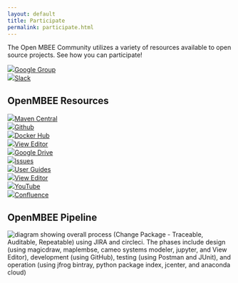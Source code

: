 ```yaml
---
layout: default
title: Participate
permalink: participate.html
---
```


The Open MBEE Community utilizes a variety of resources available to open source projects. See how you can participate!

<div class="row link-grid">
  <div class="col-xl-2 col-lg-4 col-md-6">
    <a target="_blank" href="https://groups.google.com/forum/#!forum/openmbee">
      <img src="images/vendor-logos/google-groups.png">Google Group
    </a>
  </div>
  <div class="col-xl-2 col-lg-4 col-md-6">
    <a target="_blank" href="https://join.slack.com/t/openmbee/shared_invite/zt-ec86jsqc-3VJNYM4a5Drx0v1n70~C8A">
      <img src="images/vendor-logos/slack.png">Slack
    </a>
  </div>
</div>

<h2>OpenMBEE Resources</h2>
  <div class="row link-grid">
    <div class="col-xl-2 col-lg-4 col-md-6">
      <a href="https://search.maven.org/search?q=OpenMBEE" target="_blank">
        <img src="images/vendor-logos/maven_central.png">Maven Central
      </a>
    </div>
    <div class="col-xl-2 col-lg-4 col-md-6">
      <a href="https://github.com/Open-MBEE" target="_blank">
        <img src="images/vendor-logos/github.png">Github
      </a>
    </div>
    <div class="col-xl-2 col-lg-4 col-md-6">
      <a href="https://hub.docker.com/u/openmbee" target="_blank">
        <img src="images/vendor-logos/docker.png">Docker Hub
      </a>
    </div>
    <div class="col-xl-2 col-lg-4 col-md-6">
      <a href="https://github.com/Open-MBEE/open-mbee.github.io/wiki/OpenMBEE-public-server-information" target="_blank">
        <img src="images/vendor-logos/eng-hub.png">View Editor
      </a>
    </div>
    <div class="col-xl-2 col-lg-4 col-md-6">
      <a href="https://drive.google.com/drive/folders/1-0gZYOUMf-ht56co9OumzvWxhS2C90rC" target="_blank">
        <img src="images/vendor-logos/drive.png">Google Drive
      </a>
    </div>
    <div class="col-xl-2 col-lg-4 col-md-6">
      <a href="http://jira.openmbee.org" target="_blank">
        <img src="images/vendor-logos/jira.png">Issues
      </a>
    </div>
  </div>
  <div class="row link-grid mb-5">
    <div class="col-xl-2 col-lg-4 col-md-6">
      <a href="https://github.com/Open-MBEE/open-mbee.github.io/wiki/OpenMBEE-documentation" target="_blank">
        <img src="images/vendor-logos/user-guide.png">User Guides
      </a>
    </div>
    <div class="col-xl-2 col-lg-4 col-md-6">
      <a href="https://mms.openmbee.org" target="_blank">
        <img src="images/vendor-logos/ve.png">View Editor
      </a>
    </div>
    <div class="col-xl-2 col-lg-4 col-md-6">
      <a href="https://www.youtube.com/channel/UCC4Ucy6P86ozz3pT01H7fmA" target="_blank">
        <img src="images/vendor-logos/youtube.png">YouTube
      </a>
  </div>
  <div class="col-xl-2 col-lg-4 col-md-6">
      <a href="https://openmbee.atlassian.net/wiki/spaces/OPENMBEE/overview" target="_blank">
        <img src="images/vendor-logos/user-guide.png">Confluence
      </a>
    </div>
</div>


<h2>OpenMBEE Pipeline</h2>

<img class="img-fluid" src="images/process-diagram.png" alt="diagram showing overall process (Change Package - Traceable, Auditable, Repeatable) using JIRA and circleci. The phases include design (using magicdraw, maplembse, cameo systems modeler, jupyter, and View Editor), development (using GitHub), testing (using Postman and JUnit), and operation (using jfrog bintray, python package index, jcenter, and anaconda cloud)">

